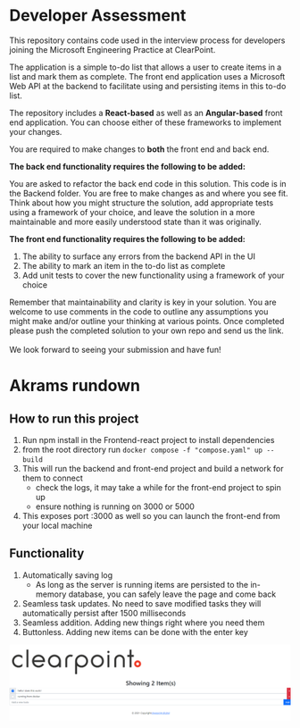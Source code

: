 # Developer Assessment

This repository contains code used in the interview process for developers joining the Microsoft Engineering Practice at ClearPoint.

The application is a simple to-do list that allows a user to create items in a list and mark them as complete.
The front end application uses a Microsoft Web API at the backend to facilitate using and persisting items in this to-do list.

The repository includes a **React-based** as well as an **Angular-based** front end application. You can choose either of these frameworks to implement your changes.
<br/>

You are required to make changes to **both** the front end and back end.

**The back end functionality requires the following to be added:**

You are asked to refactor the back end code in this solution. This code is in the Backend folder. You are free to make changes as and where you see fit. Think about how you might structure the solution, add appropriate tests using a framework of your choice, and leave the solution in a more maintainable and more easily understood state than it was originally.

**The front end functionality requires the following to be added:**

1. The ability to surface any errors from the backend API in the UI
2. The ability to mark an item in the to-do list as complete
3. Add unit tests to cover the new functionality using a framework of your choice

Remember that maintainability and clarity is key in your solution.
You are welcome to use comments in the code to outline any assumptions you might make and/or outline your thinking at various points.
Once completed please push the completed solution to your own repo and send us the link.
<br/><br/>
We look forward to seeing your submission and have fun!

# Akrams rundown

## How to run this project

1. Run npm install in the Frontend-react project to install dependencies
2. from the root directory run `docker compose -f "compose.yaml" up --build`
3. This will run the backend and front-end project and build a network for them to connect
    - check the logs, it may take a while for the front-end project to spin up
    - ensure nothing is running on 3000 or 5000
4. This exposes port :3000 as well so you can launch the front-end from your local machine

## Functionality

1. Automatically saving log
    - As long as the server is running items are persisted to the in-memory database, you can safely leave the page and come back
2. Seamless task updates. No need to save modified tasks they will automatically persist after 1500 milliseconds
3. Seamless addition. Adding new things right where you need them
4. Buttonless. Adding new items can be done with the enter key

![end-result](image.png)

